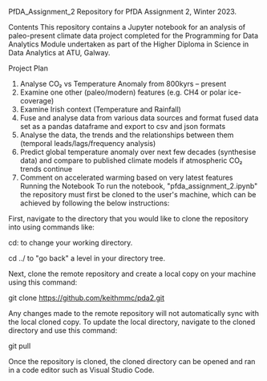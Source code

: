 PfDA_Assignment_2
Repository for PfDA Assignment 2, Winter 2023.

Contents
This repository contains a Jupyter notebook for an analysis of paleo-present climate data project completed for the Programming for Data Analytics Module undertaken as part of the Higher Diploma in Science in Data Analytics at ATU, Galway.

Project Plan
1. Analyse CO₂ vs Temperature Anomaly from 800kyrs – present
2. Examine one other (paleo/modern) features (e.g. CH4 or polar ice-coverage)
3. Examine Irish context (Temperature and Rainfall)
4. Fuse and analyse data from various data sources and format fused data set as a pandas dataframe and export to csv and json formats
5. Analyse the data, the trends and the relationships between them (temporal leads/lags/frequency analysis)
6. Predict global temperature anomaly over next few decades (synthesise data) and compare to published climate models if atmospheric CO₂ trends continue
7. Comment on accelerated warming based on very latest features
Running the Notebook
To run the notebook, "pfda_assignment_2.ipynb" the repository must first be cloned to the user's machine, which can be achieved by following the below instructions:

First, navigate to the directory that you would like to clone the repository into using commands like:

cd: to change your working directory.

cd ../ to "go back" a level in your directory tree.

Next, clone the remote repository and create a local copy on your machine using this command:

git clone https://github.com/keithmmc/pda2.git

Any changes made to the remote repository will not automatically sync with the local cloned copy. To update the local directory, navigate to the cloned directory and use this command:

git pull

Once the repository is cloned, the cloned directory can be opened and ran in a code editor such as Visual Studio Code.

